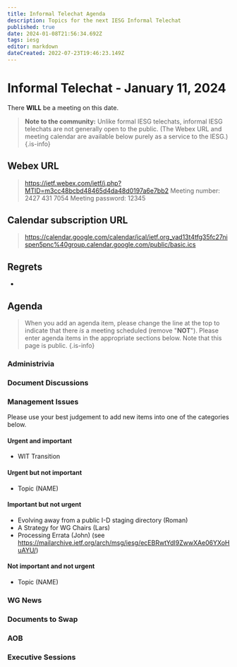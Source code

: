 ```yaml
---
title: Informal Telechat Agenda
description: Topics for the next IESG Informal Telechat
published: true
date: 2024-01-08T21:56:34.692Z
tags: iesg
editor: markdown
dateCreated: 2022-07-23T19:46:23.149Z
---
```


# Informal Telechat - January 11, 2024 

 There **WILL** be a meeting on this date.

> **Note to the community:** Unlike formal IESG telechats, informal IESG telechats are not generally open to the public. (The Webex URL and meeting calendar are available below purely as a service to the IESG.)
{.is-info}


## Webex URL

> https://ietf.webex.com/ietf/j.php?MTID=m3cc48bcbd48465d4da48d0197a6e7bb2
Meeting number: 2427 431 7054
Meeting password: 12345 

## Calendar subscription URL

> https://calendar.google.com/calendar/ical/ietf.org_vad13t4tfg35fc27nispen5pnc%40group.calendar.google.com/public/basic.ics


## Regrets

* 

## Agenda

> When you add an agenda item, please change the line at the top to indicate that there *is* a meeting scheduled (remove "**NOT**"). Please enter agenda items in the appropriate sections below.
Note that this page is public.
{.is-info}

### Administrivia

### Document Discussions

### Management Issues

Please use your best judgement to add new items into one of the categories below.

#### Urgent and important

* WIT Transition

#### Urgent but not important

* Topic (NAME)

#### Important but not urgent

* Evolving away from a public I-D staging directory (Roman)
* A Strategy for WG Chairs (Lars)
* Processing Errata (John) (see https://mailarchive.ietf.org/arch/msg/iesg/ecEBRwtYdI9ZwwXAe06YXoHuAYU/)

#### Not important and not urgent

* Topic (NAME)

### WG News 

### Documents to Swap 

### AOB

### Executive Sessions


